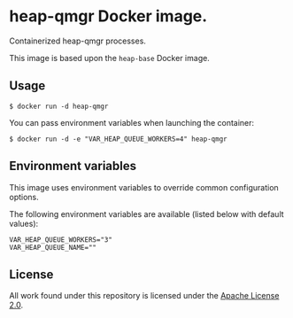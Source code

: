 # heap-qmgr Docker image.

Containerized heap-qmgr processes.

This image is based upon the `heap-base` Docker image.

## Usage

```
$ docker run -d heap-qmgr 
```

You can pass environment variables when launching the container:
```
$ docker run -d -e "VAR_HEAP_QUEUE_WORKERS=4" heap-qmgr 
```

## Environment variables

This image uses environment variables to override common configuration options.

The following environment variables are available (listed below with default values):

```
VAR_HEAP_QUEUE_WORKERS="3"
VAR_HEAP_QUEUE_NAME=""
```

## License

All work found under this repository is licensed under the [Apache
License 2.0](LICENSE).

